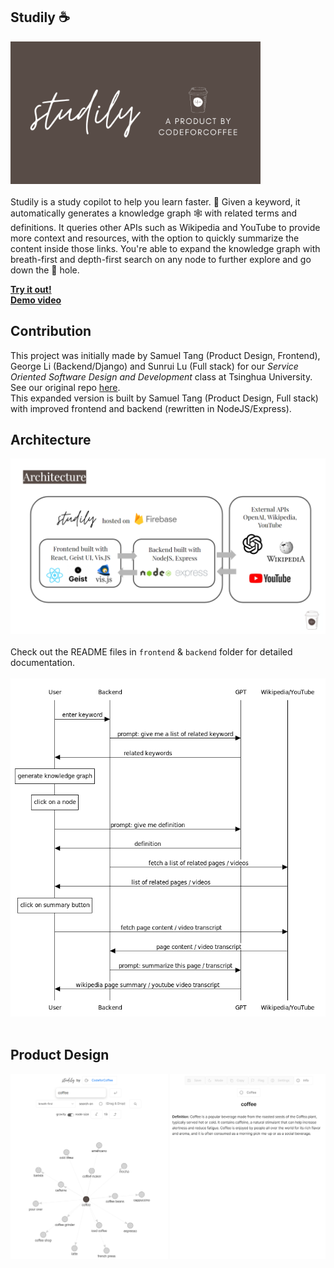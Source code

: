## Studily ☕
<img src="./imgs/studily-logo-long.png"
     alt="studily-logo" width="400"/>    
</br>
Studily is a study copilot to help you learn faster. 🧐
Given a keyword, it automatically generates a knowledge graph 🕸️ with related terms and definitions. It queries other APIs such as Wikipedia and YouTube to provide more context and resources, with the option to quickly summarize the content inside those links. You're able to expand the knowledge graph with breath-first and depth-first search on any node to further explore and go down the 🐰 hole. 

**[Try it out!]()**  
**[Demo video]()**

## Contribution
This project was initially made by Samuel Tang (Product Design, Frontend), George Li (Backend/Django) and Sunrui Lu (Full stack) for our *Service Oriented Software Design and Development* class at Tsinghua University. See our original repo [here](https://github.com/codeforcoffee-studio/studily-frontend).   
This expanded version is built by Samuel Tang (Product Design, Full stack) with improved frontend and backend (rewritten in NodeJS/Express).

## Architecture
<img src="./imgs/architecture.png"
     alt="studily-architecture" width="700"/>    
</br>
Check out the README files in `frontend` & `backend` folder for detailed documentation.   
</br>
<img src="./imgs/diagram.png"
     alt="studily-diagram" width="700"/>    
</br>

## Product Design
<img src="./imgs/keyword.png"
     alt="studily-keyword" width="700"/>    
</br>